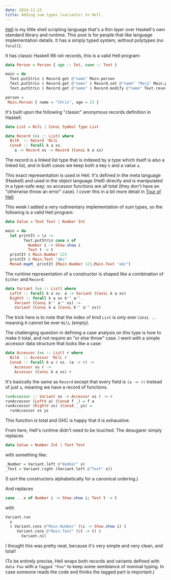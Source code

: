 ```yaml
---
date: 2024-11-23
title: Adding sum types (variants) to Hell
---
```


[Hell](https://chrisdone.github.io/hell/) is my little shell scripting
language that's a thin layer over Haskell's own standard library and
runtime. This post is for people that like language implementation
details. It has a simply typed system, without polytypes (no
`forall`).

It has classic Haskell 98-ish records, this is a valid Hell program:

```haskell
data Person = Person { age :: Int, name :: Text }

main = do
  Text.putStrLn $ Record.get @"name" Main.person
  Text.putStrLn $ Record.get @"name" $ Record.set @"name" "Mary" Main.person
  Text.putStrLn $ Record.get @"name" $ Record.modify @"name" Text.reverse Main.person

person =
 Main.Person { name = "Chris", age = 23 }
```

It's built upon the following "classic" anonymous records definition
in Haskell:

```haskell
data List = NilL | ConsL Symbol Type List

data Record (xs :: List) where
  NilR  :: Record 'NilL
  ConsR :: forall k a xs.
    a -> Record xs -> Record (ConsL k a xs)
```

The record is a linked list type that is indexed by a type which
itself is also a linked list, and in both cases we keep both a key `k`
and a value `a`.

This exact representation is used in Hell. It's defined in the meta
language (Haskell) and used in the object language (Hell) directly and
is manipulated in a type-safe way; so accessor functions are all total
(they don't have an "otherwise throw an error" case). I cover this in
a bit more detail in [Tour of
Hell](https://chrisdone.com/posts/tour-of-hell/).

This week I added a very rudimentary implementation of sum types, so
the following is a valid Hell program:

```haskell
data Value = Text Text | Number Int

main = do
  let printIt = \x ->
        Text.putStrLn case x of
          Number i -> Show.show i
          Text t -> t
  printIt $ Main.Number 123
  printIt $ Main.Text "abc"
  Monad.mapM_ printIt [Main.Number 123,Main.Text "abc"]
```

The runtime representation of a constructor is shaped like a
combination of `Either` and `Record`:

```haskell
data Variant (xs :: List) where
  LeftV :: forall k a xs. a -> Variant (ConsL k a xs)
  RightV :: forall k a xs k'' a''.
    Variant (ConsL k'' a'' xs) ->
    Variant (ConsL k a (ConsL k'' a'' xs))
```

The trick here is to note that the index of kind `List` is only ever
`ConsL ..` meaning it cannot be ever `NilL` (empty).

The challenging question in defining a case analysis on this type is
how to make it total, and not require an "or else throw" case. I went
with a simple accessor data structure that looks like a case:

```haskell
data Accessor (xs :: List) r where
  NilA  :: Accessor 'NilL r
  ConsA :: forall k a r xs. (a -> r) ->
    Accessor xs r ->
    Accessor (ConsL k a xs) r
```

It's basically the same as `Record` except that every field is `(a ->
r)` instead of just `a`, meaning we have a record of functions.

```haskell
runAccessor :: Variant xs -> Accessor xs r -> r
runAccessor (LeftV a) (ConsA f _) = f a
runAccessor (RightV xs) (ConsA _ ys) =
  runAccessor xs ys
```

This function is total and GHC is happy that it is exhaustive.

From here, Hell's runtime didn't need to be touched. The desugarer
simply replaces

```haskell
data Value = Number Int | Text Text
```
with something like:

```haskell
_Number = Variant.left @"Number" x)
_Text = Variant.right (Variant.left @"Text" x))
```

(I sort the constructors alphabetically for a canonical ordering.)

And replaces

```haskell
case .. x of Number i -> Show.show i; Text t -> t
```

with

```haskell
Variant.run
  x
  $ Variant.cons @"Main.Number" (\i -> Show.show i) $
     Variant.cons @"Main.Text" (\t -> t) $
       Variant.nil
```

I thought this was pretty neat, because it's very simple and very
clean, and total!

(To be entirely precise, Hell wraps both records and variants defined
with `data Foo` with a `Tagged "Foo"` to keep some semblance of
nominal typing. In case someone reads the code and thinks the tagged
part is important.)
